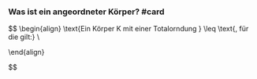 
### Was ist ein angeordneter Körper? #card
$$
\begin{align}
\text{Ein Körper K mit einer Totalorndung } \leq \text{, für die gilt:} \\

\end{align}

$$